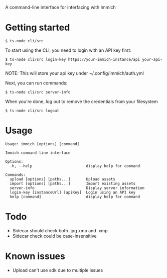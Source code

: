 A command-line interface for interfacing with Immich

# Getting started

    $ ts-node cli/src

To start using the CLI, you need to login with an API key first:

    $ ts-node cli/src login-key https://your-immich-instance/api your-api-key

NOTE: This will store your api key under ~/.config/immich/auth.yml

Next, you can run commands:

    $ ts-node cli/src server-info

When you're done, log out to remove the credentials from your filesystem

    $ ts-node cli/src logout

# Usage

```
Usage: immich [options] [command]

Immich command line interface

Options:
  -h, --help                        display help for command

Commands:
  upload [options] [paths...]       Upload assets
  import [options] [paths...]       Import existing assets
  server-info                       Display server information
  login-key [instanceUrl] [apiKey]  Login using an API key
  help [command]                    display help for command
```

# Todo

- Sidecar should check both .jpg.xmp and .xmp
- Sidecar check could be case-insensitive

# Known issues

- Upload can't use sdk due to multiple issues
